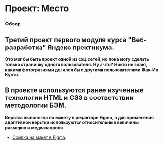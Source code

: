 # Проект: Место

### Обзор
## Третий проект первого модуля курса "Веб-разработка" Яндекс пректикума.
**Это мог бы быть проект одной из соц.сетей, но пока могу сделать только страничку одного пользователя. Ну а что? Никто не знает, какими фотогравиями делился бы с другими пользователями Жак-Ив Кусто.**

## В проекте используются ранее изученные технологии HTML и CSS в соответствии методологии БЭМ.
**Верстка выполнена по макету в редакторе Figma, а для применения адаптивной верстки используются относительные величины размеров и медиазапросы.**


* [Ссылка на макет в Figma](https://www.figma.com/file/2cn9N9jSkmxD84oJik7xL7/JavaScript.-Sprint-4?node-id=0%3A1).
